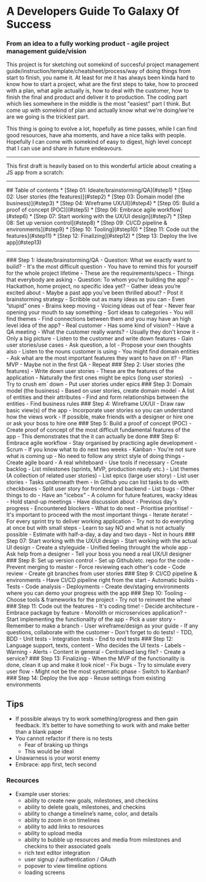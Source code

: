 # A Developers Guide To Galaxy Of Success
### From an idea to a fully working product - agile project management guide/vision

This project is for sketching out somekind of succesful project management guide/instruction/template/cheatsheet/process/way of doing things from start to finish, you name it. At least for me it has always been kinda hard to know how to start a project, what are the first steps to take, how to proceed with a plan, what agile actually is, how to deal with the customer, how to finish the final and product and deliver it to production. The coding part which lies somewhere in the middle is the most "easiest" part I think. But come up with somekind of plan and actually know what we're doing/we're are we going is the trickiest part. 

This thing is going to evolve a lot, hopefully as time passes, while I can find good resources, have aha moments, and have a nice talks with people. Hopefully I can come with somekind of easy to digest, high level concept that I can use and share in future endeavours.

<hr />
This first draft is heavily based on to this wonderful article about creating a JS app from a scratch:
<https://medium.com/ladies-storm-hackathons/how-we-built-our-first-full-stack-javascript-web-app-in-three-weeks-8a4668dbd67c>
<hr />
## Table of contents
* [Step 01: Ideate/brainstorming/QA](#step1) 
* [Step 02: User stories (the features)](#step2)
* [Step 03: Domain model (the business)](#step3)
* [Step 04: Wireframe UX/UI](#step4)
* [Step 05: Build a proof of concept (POC)](#step5)
* [Step 06: Embrace agile workflow](#step6)
* [Step 07: Start working with the UX/UI design](#step7)
* [Step 08: Set up version control](#step8)
* [Step 09: CI/CD pipeline & environments](#step9)
* [Step 10: Tooling](#step10)
* [Step 11: Code out the features](#step11)
* [Step 12: Finalizing](#step12)
* [Step 13: Deploy the live app](#step13)
<hr />
<a name="step1" />
### Step 1: Ideate/brainstorming/QA
- Question: What we exactly want to build?
    - It's the most difficult question
        - You have to remind this for yourself for the whole project lifetime
    - These are the requirements/specs
        - Things that everybody are asking
- Question: To whom you're building the app?
    - Hackathon, home project, no specific idea yet?
        - Gather ideas you’re excited about
        - Maybe a past app you've been thrilled about?
        - Post it brainstorming strategy
            - Scribble out as many ideas as you can
            - Even ”stupid” ones
                - Brains keep moving
                - Voicing ideas out of fear
                - Never fear opening your mouth to say something
        - Sort ideas to categories
            - You will find themes
            - Find connections between them and you may have an high level idea of the app?
    - Real customer
        - Has some kind of vision?
        - Have a QA meeting
            - What the customer really wants?
                - Usually they don't know it
                    - Only a big picture
            - Listen to the customer and write down features
                - Gain user stories/use cases
                - Ask question, a lot
                - Propose your own thoughts also
            - Listen to the nouns customer is using
                - You might find domain entities
            - Ask what are the most important features they want to have on it?
                - Plan MVP
                    - Maybe not in the first QA
            - Repeat

<a name="step2" />
### Step 2: User stories (the features)
- Write down user stories
    - These are the features of the application
- Naturally the first ones might be epics (long user stories)
    - Try to crush em` down
        - Put user stories under epics
        
<a name="step3" />
### Step 3: Domain model (the business)
- Based on user stories, create domain model
    - A list of entities and their attributes
- Find and form relationships between the entities
- Find business rules

<a name="step4" />
### Step 4: Wireframe UX/UI
- Draw raw basic view(s) of the app
- Incorporate user stories so you can understand how the views work
- If possible, make friends with a designer or hire one or ask your boss to hire one

<a name="step5" />
### Step 5: Build a proof of concept (POC)
- Create proof of concept of the most difficult fundamental features of the app
    - This demonstrates that the it can actually be done
    
<a name="step6" />
### Step 6: Embrace agile workflow
- Stay organised by practicing agile development
    - Scrum
        - If you know what to do next two weeks
    - Kanban
        - You're not sure what is coming up
- No need to follow any strict style of doing things
- Create agile board
    - A real whiteboard
    - Use tools if necessary
- Create backlog
    - List milestones (sprints, MVP, production ready etc.)
    - List themes (A collection of related user stories)
    - List epics (large user story)
    - List user stories
        - Tasks underneath them
            - In Github you can list tasks to do with checkboxes
        - Split user story for frontend and backend
    - List bugs
    - Other things to do
- Have an "icebox"
        - A column for future features, wacky ideas
- Hold stand-up meetings
    - Have discussion about
        - Previous day's progress
        - Encountered blockers
        - What to do next
- Prioritise prioritise!
    - It's important to proceed with the most important things
- Iterate iterate!
    - For every sprint try to deliver working application
    - Try not to do everyting at once but with small steps
- Learn to say NO and what is not actually possible
- Estimate with half-a-day, a day and two days
    - Not in hours

<a name="step7" />
### Step 07: Start working with the UX/UI design
- Start working with the actual UI design
- Create a styleguide
- Unified feeling throught the whole app
- Ask help from a designer
    - Tell your boss you need a real UX/UI designer

<a name="step8" />
### Step 8: Set up version control
- Set up Github/etc. repo for the code
    - Prevent merging to master
    - Force reviewing each other's code
        - Code review
    - Create git branches from user stories

<a name="step9" />
### Step 9: CI/CD pipeline & environments
- Have CI/CD pipeline right from the start
    - Automatic builds
        - Tests
        - Code analysis
        - Deployments
- Create dev/staging environments where you can demo your progress with the app

<a name="step10" />
### Step 10: Tooling
- Choose tools & frameworks for the project
    - Try not to reinvent the wheel

<a name="step11" />
### Step 11: Code out the features
- It's coding time!
- Decide architecture
    - Embrace package by feature
    - Monolith or microservices application?
- Start implementing the functionality of the app
    - Pick a user story
        - Remember to make a branch
    - User wireframe/design as your guide
    - If any questions, collaborate with the customer
- Don't forget to do tests!
    - TDD, BDD
    - Unit tests
    - Integration tests
    - End to end tests

<a name="step12" />
### Step 12: Language support, texts, content
- Who decides the UI texts
    - Labels
    - Warning
    - Alerts
    - Content in general
- Centralised lang file?
- Create a service?

<a name="step13" />
### Step 13: Finalizing
- When the MVP of the functionality is done, clean it up and make it look nice!
- Fix bugs
- Try to simulate every user flow
- Might not be the most systematic phase
    - Switch to Kanban?

<a name="step14" />
### Step 14: Deploy the live app
- Reuse settings from existing environments

## Tips
- If possible always try to work something/progress and then gain feedback. It’s better to have something to work with and make better than a blank paper
- You cannot refactor if there is no tests
    - Fear of braking up things
    - This would be ideal
- Unawarness is your worst enemy
- Embrace: app first, tech second

### Recources
- Example user stories:
    - ability to create new goals, milestones, and checkins
    - ability to delete goals, milestones, and checkins
    - ability to change a timeline’s name, color, and details
    - ability to zoom in on timelines
    - ability to add links to resources
    - ability to upload media
    - ability to bubble up resources and media from milestones and checkins to their associated goals
    - rich text editor integration
    - user signup / authentication / OAuth
    - popover to view timeline options
    - loading screens
